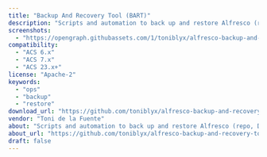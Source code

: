 ```yaml
---
title: "Backup And Recovery Tool (BART)"
description: "Scripts and automation to back up and restore Alfresco (repo, DB, content store, Solr)."
screenshots:
  - "https://opengraph.githubassets.com/1/toniblyx/alfresco-backup-and-recovery-tool"
compatibility:
  - "ACS 6.x"
  - "ACS 7.x"
  - "ACS 23.x+"
license: "Apache-2"
keywords:
  - "ops"
  - "backup"
  - "restore"
download_url: "https://github.com/toniblyx/alfresco-backup-and-recovery-tool"
vendor: "Toni de la Fuente"
about: "Scripts and automation to back up and restore Alfresco (repo, DB, content store, Solr)."
about_url: "https://github.com/toniblyx/alfresco-backup-and-recovery-tool"
draft: false
---
```

